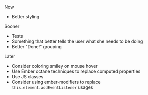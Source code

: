 Now

* Better styling


Sooner

* Tests
* Something that better tells the user what she needs to be doing
* Better "Done!" grouping


Later

* Consider coloring smiley on mouse hover
* Use Ember octane techniques to replace computed properties
* Use JS classes
* Consider using ember-modifiers to replace `this.element.addEventListener` usages
